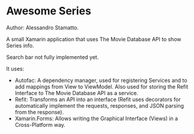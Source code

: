 # Awesome Series
Author: Alessandro Stamatto. 

A small Xamarin application that uses The Movie Database API to show Series info.

Search bar not fully implemented yet.

It uses:
+ Autofac: A dependency manager, used for registering Services and to add mappings from View to ViewModel. Also used for storing the Refit Interface to The Movie Database API as a service. 
+ Refit: Transforms an API into an interface (Refit uses decorators for automatically implement the requests, responses, and JSON parsing from the response). 
+ Xamarin.Forms: Allows writing the Graphical Interface (Views) in a Cross-Platform way.
